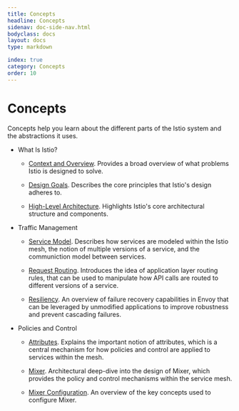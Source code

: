 ```yaml
---
title: Concepts
headline: Concepts
sidenav: doc-side-nav.html
bodyclass: docs
layout: docs
type: markdown

index: true
category: Concepts
order: 10
---
```


# Concepts

Concepts help you learn about the different parts
of the Istio system and the abstractions it uses.

- What Is Istio?

    - [Context and Overview](./context-and-overview). Provides a broad overview of what
problems Istio is designed to solve.

    - [Design Goals](./design-goals.html). Describes the core principles that
    Istio's design adheres to.

    - [High-Level Architecture](./high-level-architecture.html). Highlights Istio's core
    architectural structure and components.

- Traffic Management

    - [Service Model](./service-model.html). Describes how services are
    modeled within the Istio mesh, the notion of multiple versions of a
    service, and the communiction model between services.

    - [Request Routing](./request-routing.html). Introduces the idea of
      application layer routing rules, that can be used to manipulate
      how API calls are routed to different versions of a service.
      
    - [Resiliency](./resiliency.html). An overview of failure recovery
      capabilities in Envoy that can be leveraged by unmodified
      applications to improve robustness and prevent cascading failures.

- Policies and Control

    - [Attributes](./attributes.html). Explains the important notion of attributes, which
    is a central mechanism for how policies and control are applied to services within the
    mesh.

    - [Mixer](./mixer.html). Architectural deep-dive into the design of Mixer, which provides
    the policy and control mechanisms within the service mesh.

    - [Mixer Configuration](./mixer-config.html). An overview of the key concepts used to configure
    Mixer.
